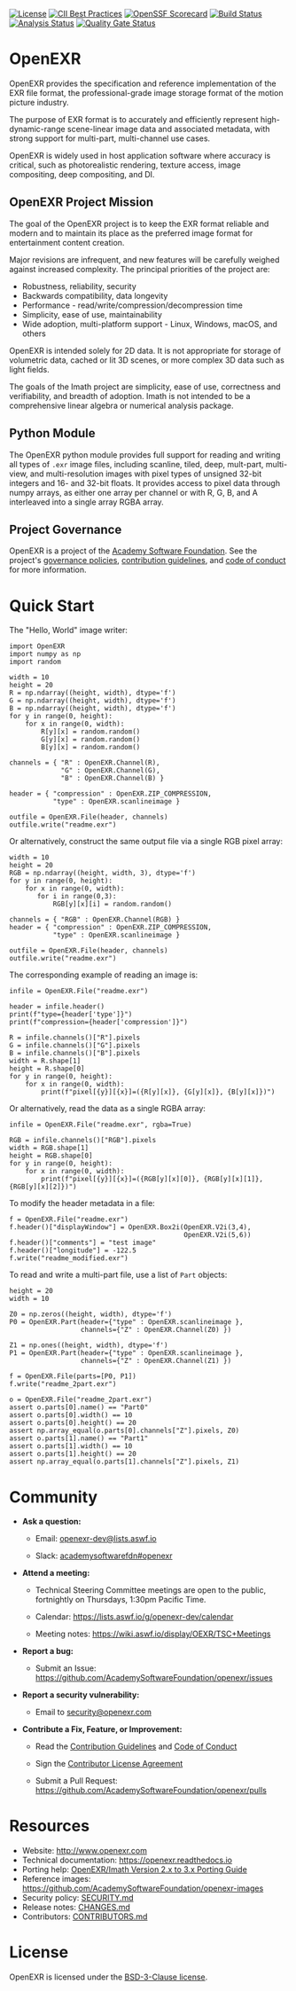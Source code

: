 <!-- SPDX-License-Identifier: BSD-3-Clause -->
<!-- Copyright (c) Contributors to the OpenEXR Project -->

[![License](https://img.shields.io/github/license/AcademySoftwareFoundation/openexr)](https://github.com/AcademySoftwareFoundation/openexr/blob/main/LICENSE.md)
[![CII Best Practices](https://bestpractices.coreinfrastructure.org/projects/2799/badge)](https://bestpractices.coreinfrastructure.org/projects/2799)
[![OpenSSF Scorecard](https://api.securityscorecards.dev/projects/github.com/AcademySoftwareFoundation/openexr/badge)](https://securityscorecards.dev/viewer/?uri=github.com/AcademySoftwareFoundation/openexr)
[![Build Status](https://github.com/AcademySoftwareFoundation/openexr/workflows/CI/badge.svg)](https://github.com/AcademySoftwareFoundation/openexr/actions?query=workflow%3ACI)
[![Analysis Status](https://github.com/AcademySoftwareFoundation/openexr/workflows/Analysis/badge.svg)](https://github.com/AcademySoftwareFoundation/openexr/actions?query=workflow%3AAnalysis)
[![Quality Gate Status](https://sonarcloud.io/api/project_badges/measure?project=AcademySoftwareFoundation_openexr&metric=alert_status)](https://sonarcloud.io/dashboard?id=AcademySoftwareFoundation_openexr)

# OpenEXR

OpenEXR provides the specification and reference implementation of the
EXR file format, the professional-grade image storage format of the
motion picture industry.

The purpose of EXR format is to accurately and efficiently represent
high-dynamic-range scene-linear image data and associated metadata,
with strong support for multi-part, multi-channel use cases.

OpenEXR is widely used in host application software where accuracy is
critical, such as photorealistic rendering, texture access, image
compositing, deep compositing, and DI.

## OpenEXR Project Mission

The goal of the OpenEXR project is to keep the EXR format reliable and
modern and to maintain its place as the preferred image format for
entertainment content creation. 

Major revisions are infrequent, and new features will be carefully
weighed against increased complexity.  The principal priorities of the
project are:

* Robustness, reliability, security
* Backwards compatibility, data longevity
* Performance - read/write/compression/decompression time
* Simplicity, ease of use, maintainability
* Wide adoption, multi-platform support - Linux, Windows, macOS, and others

OpenEXR is intended solely for 2D data. It is not appropriate for
storage of volumetric data, cached or lit 3D scenes, or more complex
3D data such as light fields.

The goals of the Imath project are simplicity, ease of use,
correctness and verifiability, and breadth of adoption. Imath is not
intended to be a comprehensive linear algebra or numerical analysis
package.

## Python Module

The OpenEXR python module provides full support for reading and
writing all types of ``.exr`` image files, including scanline, tiled,
deep, mult-part, multi-view, and multi-resolution images with pixel
types of unsigned 32-bit integers and 16- and 32-bit floats. It
provides access to pixel data through numpy arrays, as either one
array per channel or with R, G, B, and A interleaved into a single
array RGBA array.

## Project Governance

OpenEXR is a project of the [Academy Software
Foundation](https://www.aswf.io). See the project's [governance
policies](https://github.com/AcademySoftwareFoundation/openexr/blob/main/GOVERNANCE.md), [contribution guidelines](https://github.com/AcademySoftwareFoundation/openexr/blob/main/CONTRIBUTING.md), and [code of conduct](https://github.com/AcademySoftwareFoundation/openexr/blob/main/CODE_OF_CONDUCT.md)
for more information.

# Quick Start

The "Hello, World" image writer:

    import OpenEXR
    import numpy as np
    import random

    width = 10
    height = 20
    R = np.ndarray((height, width), dtype='f')
    G = np.ndarray((height, width), dtype='f')
    B = np.ndarray((height, width), dtype='f')
    for y in range(0, height):
        for x in range(0, width):
            R[y][x] = random.random()
            G[y][x] = random.random()
            B[y][x] = random.random()

    channels = { "R" : OpenEXR.Channel(R),
                 "G" : OpenEXR.Channel(G),
                 "B" : OpenEXR.Channel(B) }

    header = { "compression" : OpenEXR.ZIP_COMPRESSION,
               "type" : OpenEXR.scanlineimage }

    outfile = OpenEXR.File(header, channels)
    outfile.write("readme.exr")

Or alternatively, construct the same output file via a single RGB pixel array:

    width = 10
    height = 20
    RGB = np.ndarray((height, width, 3), dtype='f')
    for y in range(0, height):
        for x in range(0, width):
           for i in range(0,3):
               RGB[y][x][i] = random.random()

    channels = { "RGB" : OpenEXR.Channel(RGB) }
    header = { "compression" : OpenEXR.ZIP_COMPRESSION,
               "type" : OpenEXR.scanlineimage }

    outfile = OpenEXR.File(header, channels)
    outfile.write("readme.exr")

The corresponding example of reading an image is:

    infile = OpenEXR.File("readme.exr")

    header = infile.header()
    print(f"type={header['type']}")
    print(f"compression={header['compression']}")

    R = infile.channels()["R"].pixels
    G = infile.channels()["G"].pixels
    B = infile.channels()["B"].pixels
    width = R.shape[1]
    height = R.shape[0]
    for y in range(0, height):
        for x in range(0, width):
            print(f"pixel[{y}][{x}]=({R[y][x]}, {G[y][x]}, {B[y][x]})")

Or alternatively, read the data as a single RGBA array:

    infile = OpenEXR.File("readme.exr", rgba=True)

    RGB = infile.channels()["RGB"].pixels
    width = RGB.shape[1]
    height = RGB.shape[0]
    for y in range(0, height):
        for x in range(0, width):
            print(f"pixel[{y}][{x}]=({RGB[y][x][0]}, {RGB[y][x][1]}, {RGB[y][x][2]})")

To modify the header metadata in a file:

    f = OpenEXR.File("readme.exr")
    f.header()["displayWindow"] = OpenEXR.Box2i(OpenEXR.V2i(3,4),
                                                OpenEXR.V2i(5,6))
    f.header()["comments"] = "test image"
    f.header()["longitude"] = -122.5
    f.write("readme_modified.exr")

To read and write a multi-part file, use a list of ``Part`` objects:

    height = 20
    width = 10

    Z0 = np.zeros((height, width), dtype='f')
    P0 = OpenEXR.Part(header={"type" : OpenEXR.scanlineimage },
                      channels={"Z" : OpenEXR.Channel(Z0) })

    Z1 = np.ones((height, width), dtype='f')
    P1 = OpenEXR.Part(header={"type" : OpenEXR.scanlineimage },
                      channels={"Z" : OpenEXR.Channel(Z1) })

    f = OpenEXR.File(parts=[P0, P1])
    f.write("readme_2part.exr")

    o = OpenEXR.File("readme_2part.exr")
    assert o.parts[0].name() == "Part0"
    assert o.parts[0].width() == 10
    assert o.parts[0].height() == 20
    assert np.array_equal(o.parts[0].channels["Z"].pixels, Z0)
    assert o.parts[1].name() == "Part1"
    assert o.parts[1].width() == 10
    assert o.parts[1].height() == 20
    assert np.array_equal(o.parts[1].channels["Z"].pixels, Z1)

# Community

* **Ask a question:**

  - Email: openexr-dev@lists.aswf.io

  - Slack: [academysoftwarefdn#openexr](https://academysoftwarefdn.slack.com/archives/CMLRW4N73)

* **Attend a meeting:**

  - Technical Steering Committee meetings are open to the
    public, fortnightly on Thursdays, 1:30pm Pacific Time.

  - Calendar: https://lists.aswf.io/g/openexr-dev/calendar

  - Meeting notes: https://wiki.aswf.io/display/OEXR/TSC+Meetings

* **Report a bug:**

  - Submit an Issue: https://github.com/AcademySoftwareFoundation/openexr/issues

* **Report a security vulnerability:**

  - Email to security@openexr.com

* **Contribute a Fix, Feature, or Improvement:**

  - Read the [Contribution Guidelines](https://github.com/AcademySoftwareFoundation/openexr/blob/main/CONTRIBUTING.md) and [Code of Conduct](https://github.com/AcademySoftwareFoundation/openexr/blob/main/CODE_OF_CONDUCT.md)

  - Sign the [Contributor License
    Agreement](https://contributor.easycla.lfx.linuxfoundation.org/#/cla/project/2e8710cb-e379-4116-a9ba-964f83618cc5/user/564e571e-12d7-4857-abd4-898939accdd7)

  - Submit a Pull Request: https://github.com/AcademySoftwareFoundation/openexr/pulls

# Resources

- Website: http://www.openexr.com
- Technical documentation: https://openexr.readthedocs.io
- Porting help: [OpenEXR/Imath Version 2.x to 3.x Porting Guide](https://openexr.readthedocs.io/en/latest/PortingGuide.html)
- Reference images: https://github.com/AcademySoftwareFoundation/openexr-images
- Security policy: [SECURITY.md](https://github.com/AcademySoftwareFoundation/openexr/blob/main/SECURITY.md)
- Release notes: [CHANGES.md](https://github.com/AcademySoftwareFoundation/openexr/blob/main/CHANGES.md)
- Contributors: [CONTRIBUTORS.md](https://github.com/AcademySoftwareFoundation/openexr/blob/main/CONTRIBUTORS.md)  

# License

OpenEXR is licensed under the [BSD-3-Clause license](https://github.com/AcademySoftwareFoundation/openexr/blob/main/LICENSE.md).


